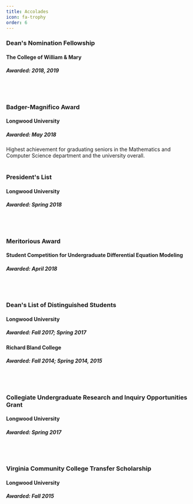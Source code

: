 ```yaml
---
title: Accolades
icon: fa-trophy
order: 6
---
```


### Dean's Nomination Fellowship
#### The College of William & Mary
##### Awarded: 2018, 2019
<br/><br/>
### Badger-Magnifico Award
#### Longwood University
##### Awarded: May 2018 
Highest achievement for graduating seniors in the Mathematics and Computer Science department and the university overall.
<br/><br/>
### President's List
#### Longwood University
##### Awarded: Spring 2018 
<br/><br/>
### Meritorious Award
#### Student Competition for Undergraduate Differential Equation Modeling
##### Awarded: April 2018 
<br/><br/>
### Dean's List of Distinguished Students
#### Longwood University
##### Awarded: Fall 2017; Spring 2017
#### Richard Bland College
##### Awarded: Fall 2014; Spring 2014, 2015
<br/><br/>
### Collegiate Undergraduate Research and Inquiry Opportunities Grant
#### Longwood University
##### Awarded: Spring 2017
<br/><br/>
### Virginia Community College Transfer Scholarship
#### Longwood University
##### Awarded: Fall 2015

